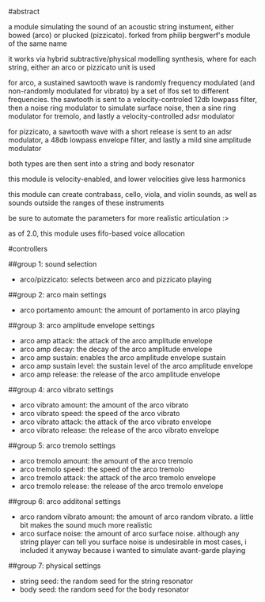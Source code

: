 #abstract

a module simulating the sound of an acoustic string instument, either bowed (arco) or plucked (pizzicato). forked from philip bergwerf's module of the same name

it works via hybrid subtractive/physical modelling synthesis, where for each string, either an arco or pizzicato unit is used 

for arco, a sustained sawtooth wave is randomly frequency modulated (and non-randomly modulated for vibrato) by a set of lfos set to different frequencies. the sawtooth is sent to a velocity-controled 12db lowpass filter, then a noise ring modulator to simulate surface noise, then a sine ring modulator for tremolo, and lastly a velocity-controlled adsr modulator

for pizzicato, a sawtooth wave with a short release is sent to an adsr modulator, a 48db lowpass envelope filter, and lastly a mild sine amplitude modulator

both types are then sent into a string and body resonator

this module is velocity-enabled, and lower velocities give less harmonics

this module can create contrabass, cello, viola, and violin sounds, as well as sounds outside the ranges of these instruments

be sure to automate the parameters for more realistic articulation :>

as of 2.0, this module uses fifo-based voice allocation

#controllers

##group 1: sound selection

- arco/pizzicato: selects between arco and pizzicato playing

##group 2: arco main settings

- arco portamento amount: the amount of portamento in arco playing

##group 3: arco amplitude envelope settings

- arco amp attack: the attack of the arco amplitude envelope
- arco amp decay: the decay of the arco amplitude envelope
- arco amp sustain: enables the arco amplitude envelope sustain
- arco amp sustain level: the sustain level of the arco amplitude envelope
- arco amp release: the release of the arco amplitude envelope

##group 4: arco vibrato settings

- arco vibrato amount: the amount of the arco vibrato
- arco vibrato speed: the speed of the arco vibrato
- arco vibrato attack: the attack of the arco vibrato envelope
- arco vibrato release: the release of the arco vibrato envelope

##group 5: arco tremolo settings

- arco tremolo amount: the amount of the arco tremolo
- arco tremolo speed: the speed of the arco tremolo
- arco tremolo attack: the attack of the arco tremolo envelope
- arco tremolo release: the release of the arco tremolo envelope

##group 6: arco additonal settings

- arco random vibrato amount: the amount of arco random vibrato. a little bit makes the sound much more realistic
- arco surface noise: the amount of arco surface noise. although any string player can tell you surface noise is undesirable in most cases, i included it anyway because i wanted to simulate avant-garde playing

##group 7: physical settings

- string seed: the random seed for the string resonator
- body seed: the random seed for the body resonator